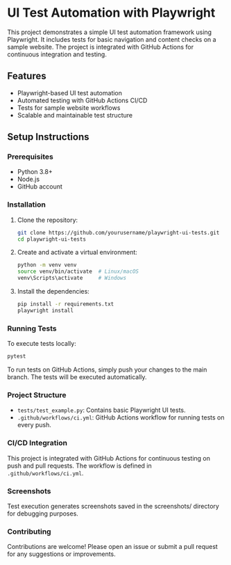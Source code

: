 # UI Test Automation with Playwright

This project demonstrates a simple UI test automation framework using Playwright. It includes tests for basic navigation and content checks on a sample website. The project is integrated with GitHub Actions for continuous integration and testing.

## Features
- Playwright-based UI test automation
- Automated testing with GitHub Actions CI/CD
- Tests for sample website workflows
- Scalable and maintainable test structure

## Setup Instructions

### Prerequisites
- Python 3.8+
- Node.js
- GitHub account

### Installation

1. Clone the repository:

    ```bash
    git clone https://github.com/yourusername/playwright-ui-tests.git
    cd playwright-ui-tests
    ```

2. Create and activate a virtual environment:

    ```bash
    python -m venv venv
    source venv/bin/activate  # Linux/macOS
    venv\Scripts\activate     # Windows
    ```

3. Install the dependencies:

    ```bash
    pip install -r requirements.txt
    playwright install
    ```

### Running Tests

To execute tests locally:

```bash
pytest
```

To run tests on GitHub Actions, simply push your changes to the main branch. The tests will be executed automatically.

### Project Structure
- `tests/test_example.py`: Contains basic Playwright UI tests.
- `.github/workflows/ci.yml`: GitHub Actions workflow for running tests on every push.

### CI/CD Integration
This project is integrated with GitHub Actions for continuous testing on push and pull requests. The workflow is defined in `.github/workflows/ci.yml`.

### Screenshots
Test execution generates screenshots saved in the screenshots/ directory for debugging purposes.

### Contributing
Contributions are welcome! Please open an issue or submit a pull request for any suggestions or improvements.